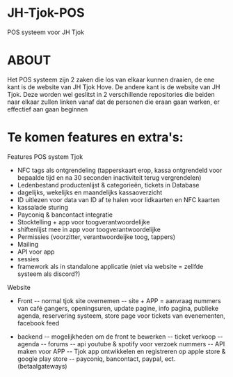 # JH-Tjok-POS
POS systeem voor JH Tjok

# ABOUT
Het POS systeem zijn 2 zaken die los van elkaar kunnen draaien, de ene kant is de website van JH Tjok Hove.
De andere kant is de website van JH Tjok. Deze worden wel geslitst in 2 verschillende repositories die beiden naar elkaar zullen linken vanaf dat de personen die eraan gaan werken, er effectief aan gaan beginnen


# Te komen features en extra's:

Features POS system Tjok

- NFC tags als ontgrendeling (tapperskaart erop, kassa ontgrendeld voor bepaalde tijd en na 30 seconden inactiviteit terug vergrendelen)
- Ledenbestand productenlijst & categorieën, tickets in Database
- dagelijks, wekelijks en maandelijks kassaoverzicht
- ID uitlezen voor data van ID af te halen voor lidkaarten en NFC kaarten
- kassalade sturing
- Payconiq & bancontact integratie
- Stocktelling + app voor toogverantwoordelijke
- shiftenlijst mee in app voor toogverantwoordelijke
- Permissies (voorzitter, verantwoordeijke toog, tappers)
- Mailing
- API voor app
- sessies
- framework als in standalone applicatie (niet via website = zellfde systeem als discord?) 


Website

- Front
-- normal tjok site overnemen
-- site + APP = aanvraag nummers van café gangers, openingsuren, update pagine, 
info pagina, publieke agenda, reservering systeem, store page voor tickets van evenementen, 
facebook feed

- backend
-- mogelijkheden om de front te bewerken
-- ticket verkoop
-- agenda
-- forums
-- api youtube & spotify voor verzoek nummers
-- API maken voor APP
-- Tjok app ontwikkelen en registreren op apple store & google play store
-- payconiq, bancontact, paypal, ect. (betaalgateways)
